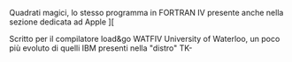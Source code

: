 Quadrati magici, lo stesso programma in FORTRAN IV presente anche nella sezione dedicata ad Apple ][

Scritto per il compilatore load&go WATFIV University of Waterloo, un poco più evoluto di quelli IBM presenti nella
"distro" TK-
